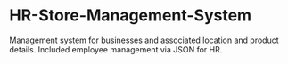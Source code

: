 # HR-Store-Management-System

Management system for businesses and associated location and product details. Included employee management via JSON for HR. 
